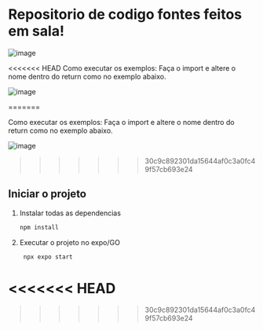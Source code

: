 # Repositorio de codigo fontes feitos em sala!

![image](https://github.com/user-attachments/assets/537f9311-d8e9-4411-8658-7ea24ba67216)

<<<<<<< HEAD
Como executar os exemplos:
Faça o import e altere o nome dentro do return como no exemplo abaixo.

![image](https://github.com/user-attachments/assets/a9c4a754-c34c-477a-a154-91b410a5e50d)

=======





Como executar os exemplos: 
      Faça o import e altere o nome dentro do return como no exemplo abaixo.


![image](https://github.com/user-attachments/assets/a9c4a754-c34c-477a-a154-91b410a5e50d)


>>>>>>> 30c9c892301da15644af0c3a0fc49f57cb693e24
## Iniciar o projeto

1. Instalar todas as dependencias

   ```bash
   npm install
   ```

2. Executar o projeto no expo/GO

   ```bash
    npx expo start
   ```
<<<<<<< HEAD
=======

>>>>>>> 30c9c892301da15644af0c3a0fc49f57cb693e24
